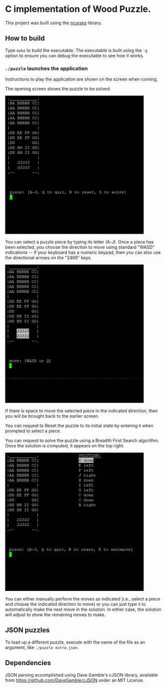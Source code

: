 # C implementation of Wood Puzzle.

This project was built using the [ncurses](https://tldp.org/HOWTO/NCURSES-Programming-HOWTO/) library.

## How to build

Type `make` to build the executable. The executable is built using the `-g` option to ensure you can debug the executable to see how it works.

### `./puzzle` launches the application

Instructions to play the application are shown on the screen when running.

The opening screen shows the puzzle to be solved:

![Initial Puzzle](images/initial_screen.png?raw=true "Initial Screen")

You can select a puzzle piece by typing its letter (A-J). Once a piece
has been selected, you choose the direction to move using
standard "WASD" indications -- if your keyboard has a numeric keypad, then you can also use the directional arrows on the "2468" keys.

![Select Direction](images/select_direction.png?raw=true "Select Direction")

If there is space to move the selected piece in the indicated
direction, then you will be brought back to the earlier screen.

You can request to Reset the puzzle to its initial state by entering `R` when prompted to select a piece.

You can request to solve the puzzle using a Breadth First Search algorithm. Once the solution is computed, it appears on the top right.

![Solving Puzzle](images/solving_screen.png?raw=true "Solving Puzzle")

You can either manually perform the moves as indicated (i.e., select a piece and choose the indicated direction to move) or you can just type `X` to automatically make the next move in the solution. In either case, the solution will adjust to show the remaining moves to make.

## JSON puzzles

To load up a different puzzle, execute with the name of the file as an argument, like `./puzzle extra.json`.

## Dependencies

JSON parsing accomplished using Dave Gamble's cJSON library, available
from https://github.com/DaveGamble/cJSON under an MIT License.

